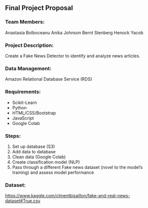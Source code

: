 ## Final Project Proposal

### Team Members:
Anastasia Bolboceanu
Anika Johnson
Bernt Stenberg
Henock Yacob

### Project Description:
Create a Fake News Detector to identify and analyze news articles. 

### Data Management:
Amazon Relational Database Service (RDS)

### Requirements:
* Scikit-Learn
* Python 
* HTML/CSS/Bootstrap
* JavaScript 
* Google Colab

### Steps:
1. Set up database (S3)
2. Add data to database
3. Clean data (Google Colab)
4. Create classification model (NLP)
5. Pass through a different Fake news dataset (novel to the model’s training) and assess model performance


### Dataset:
https://www.kaggle.com/clmentbisaillon/fake-and-real-news-dataset#True.csv
